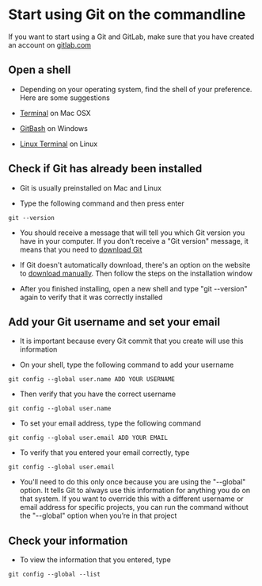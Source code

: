 # Start using Git on the commandline

If you want to start using a Git and GitLab, make sure that you have created an account on [gitlab.com](https://about.gitlab.com/)

## Open a shell

* Depending on your operating system, find the shell of your preference. Here are some suggestions

- [Terminal](http://blog.teamtreehouse.com/introduction-to-the-mac-os-x-command-line) on  Mac OSX

- [GitBash](https://msysgit.github.io) on Windows

- [Linux Terminal](http://www.howtogeek.com/140679/beginner-geek-how-to-start-using-the-linux-terminal/) on Linux

## Check if Git has already been installed

* Git is usually preinstalled on Mac and Linux

* Type the following command and then press enter

```
git --version
```

* You should receive a message that will tell you which Git version you have in your computer. If you don’t receive a "Git version" message, it means that you need to [download Git](https://git-scm.com/book/en/v2/Getting-Started-Installing-Git)

* If Git doesn't automatically download, there's an option on the website to [download manually](https://git-scm.com/downloads). Then follow the steps on the installation window

* After you finished installing, open a new shell and type "git --version" again to verify that it was correctly installed

## Add your Git username and set your email

* It is important because every Git commit that you create will use this information

* On your shell, type the following command to add your username

```
git config --global user.name ADD YOUR USERNAME
```

* Then verify that you have the correct username

```	
git config --global user.name
```

* To set your email address, type the following command

```
git config --global user.email ADD YOUR EMAIL
```

* To verify that you entered your email correctly, type

```		
git config --global user.email
```

* You'll need to do this only once because you are using the "--global" option. It tells Git to always use this information for anything you do on that system. If you want to override this with a different username or email address for specific projects, you can run the command without the "--global" option when you’re in that project

## Check your information

* To view the information that you entered, type

```		
git config --global --list
```
